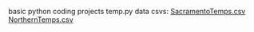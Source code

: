 basic python coding projects
temp.py data csvs:
[SacramentoTemps.csv](https://github.com/user-attachments/files/22062123/SacramentoTemps.csv)
[NorthernTemps.csv](https://github.com/user-attachments/files/22062124/NorthernTemps.csv)
